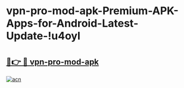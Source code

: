 # vpn-pro-mod-apk-Premium-APK-Apps-for-Android-Latest-Update-!u4oyl

# <h2><a href="https://smd4n5.esa.edu.pl?title=vpn-pro-mod-apk&ref=u4oyl">🔗👉 🔴 vpn-pro-mod-apk</a></h2>

[![acn](https://github.com/user-attachments/assets/0f9c940e-d8b0-45ae-aac7-cd30a18b3e1c)](https://smd4n5.esa.edu.pl?title=vpn-pro-mod-apk&ref=u4oyl)

